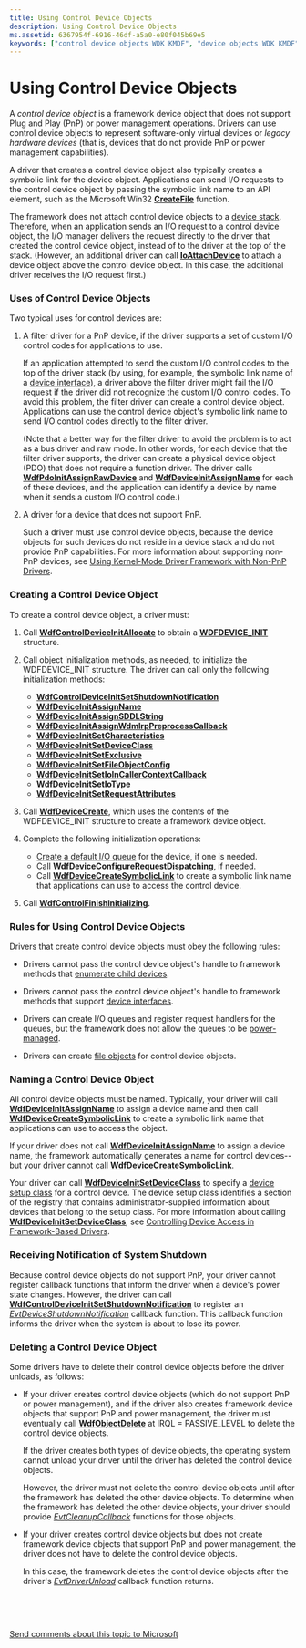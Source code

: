 ```yaml
---
title: Using Control Device Objects
description: Using Control Device Objects
ms.assetid: 6367954f-6916-46df-a5a0-e80f045b69e5
keywords: ["control device objects WDK KMDF", "device objects WDK KMDF", "framework objects WDK KMDF , control device objects", "legacy hardware devices WDK KMDF", "software-only virtual devices WDK KMDF", "system shutdown notifications WDK KMDF", "shutdown notifications WDK KMDF", "notifications WDK KMDF", "names WDK KMDF", "names WDK KMDF , device objects"]
---
```


# Using Control Device Objects


A *control device object* is a framework device object that does not support Plug and Play (PnP) or power management operations. Drivers can use control device objects to represent software-only virtual devices or *legacy hardware devices* (that is, devices that do not provide PnP or power management capabilities).

A driver that creates a control device object also typically creates a symbolic link for the device object. Applications can send I/O requests to the control device object by passing the symbolic link name to an API element, such as the Microsoft Win32 [**CreateFile**](https://msdn.microsoft.com/library/windows/desktop/aa363858) function.

The framework does not attach control device objects to a [device stack](wdm-concepts-for-kmdf-drivers.md#device-stacks). Therefore, when an application sends an I/O request to a control device object, the I/O manager delivers the request directly to the driver that created the control device object, instead of to the driver at the top of the stack. (However, an additional driver can call [**IoAttachDevice**](https://msdn.microsoft.com/library/windows/hardware/ff548294) to attach a device object above the control device object. In this case, the additional driver receives the I/O request first.)

### Uses of Control Device Objects

Two typical uses for control devices are:

1.  A filter driver for a PnP device, if the driver supports a set of custom I/O control codes for applications to use.

    If an application attempted to send the custom I/O control codes to the top of the driver stack (by using, for example, the symbolic link name of a [device interface](using-device-interfaces.md)), a driver above the filter driver might fail the I/O request if the driver did not recognize the custom I/O control codes. To avoid this problem, the filter driver can create a control device object. Applications can use the control device object's symbolic link name to send I/O control codes directly to the filter driver.

    (Note that a better way for the filter driver to avoid the problem is to act as a bus driver and raw mode. In other words, for each device that the filter driver supports, the driver can create a physical device object (PDO) that does not require a function driver. The driver calls [**WdfPdoInitAssignRawDevice**](https://msdn.microsoft.com/library/windows/hardware/ff548802) and [**WdfDeviceInitAssignName**](https://msdn.microsoft.com/library/windows/hardware/ff546029) for each of these devices, and the application can identify a device by name when it sends a custom I/O control code.)

2.  A driver for a device that does not support PnP.

    Such a driver must use control device objects, because the device objects for such devices do not reside in a device stack and do not provide PnP capabilities. For more information about supporting non-PnP devices, see [Using Kernel-Mode Driver Framework with Non-PnP Drivers](using-kernel-mode-driver-framework-with-non-pnp-drivers.md).

### Creating a Control Device Object

To create a control device object, a driver must:

1.  Call [**WdfControlDeviceInitAllocate**](https://msdn.microsoft.com/library/windows/hardware/ff545841) to obtain a [**WDFDEVICE\_INIT**](https://msdn.microsoft.com/library/windows/hardware/ff546951) structure.

2.  Call object initialization methods, as needed, to initialize the WDFDEVICE\_INIT structure. The driver can call only the following initialization methods:
    -   [**WdfControlDeviceInitSetShutdownNotification**](https://msdn.microsoft.com/library/windows/hardware/ff545847)
    -   [**WdfDeviceInitAssignName**](https://msdn.microsoft.com/library/windows/hardware/ff546029)
    -   [**WdfDeviceInitAssignSDDLString**](https://msdn.microsoft.com/library/windows/hardware/ff546035)
    -   [**WdfDeviceInitAssignWdmIrpPreprocessCallback**](https://msdn.microsoft.com/library/windows/hardware/ff546043)
    -   [**WdfDeviceInitSetCharacteristics**](https://msdn.microsoft.com/library/windows/hardware/ff546074)
    -   [**WdfDeviceInitSetDeviceClass**](https://msdn.microsoft.com/library/windows/hardware/ff546084)
    -   [**WdfDeviceInitSetExclusive**](https://msdn.microsoft.com/library/windows/hardware/ff546097)
    -   [**WdfDeviceInitSetFileObjectConfig**](https://msdn.microsoft.com/library/windows/hardware/ff546107)
    -   [**WdfDeviceInitSetIoInCallerContextCallback**](https://msdn.microsoft.com/library/windows/hardware/ff546119)
    -   [**WdfDeviceInitSetIoType**](https://msdn.microsoft.com/library/windows/hardware/ff546128)
    -   [**WdfDeviceInitSetRequestAttributes**](https://msdn.microsoft.com/library/windows/hardware/ff546786)

3.  Call [**WdfDeviceCreate**](https://msdn.microsoft.com/library/windows/hardware/ff545926), which uses the contents of the WDFDEVICE\_INIT structure to create a framework device object.

4.  Complete the following initialization operations:
    -   [Create a default I/O queue](creating-i-o-queues.md) for the device, if one is needed.
    -   Call [**WdfDeviceConfigureRequestDispatching**](https://msdn.microsoft.com/library/windows/hardware/ff545920), if needed.
    -   Call [**WdfDeviceCreateSymbolicLink**](https://msdn.microsoft.com/library/windows/hardware/ff545939) to create a symbolic link name that applications can use to access the control device.

5.  Call [**WdfControlFinishInitializing**](https://msdn.microsoft.com/library/windows/hardware/ff545854).

### Rules for Using Control Device Objects

Drivers that create control device objects must obey the following rules:

-   Drivers cannot pass the control device object's handle to framework methods that [enumerate child devices](enumerating-the-devices-on-a-bus.md).

-   Drivers cannot pass the control device object's handle to framework methods that support [device interfaces](using-device-interfaces.md).

-   Drivers can create I/O queues and register request handlers for the queues, but the framework does not allow the queues to be [power-managed](using-power-managed-i-o-queues.md).

-   Drivers can create [file objects](framework-file-objects.md) for control device objects.

### Naming a Control Device Object

All control device objects must be named. Typically, your driver will call [**WdfDeviceInitAssignName**](https://msdn.microsoft.com/library/windows/hardware/ff546029) to assign a device name and then call [**WdfDeviceCreateSymbolicLink**](https://msdn.microsoft.com/library/windows/hardware/ff545939) to create a symbolic link name that applications can use to access the object.

If your driver does not call [**WdfDeviceInitAssignName**](https://msdn.microsoft.com/library/windows/hardware/ff546029) to assign a device name, the framework automatically generates a name for control devices--but your driver cannot call [**WdfDeviceCreateSymbolicLink**](https://msdn.microsoft.com/library/windows/hardware/ff545939).

Your driver can call [**WdfDeviceInitSetDeviceClass**](https://msdn.microsoft.com/library/windows/hardware/ff546084) to specify a [device setup class](https://msdn.microsoft.com/library/windows/hardware/ff541509) for a control device. The device setup class identifies a section of the registry that contains administrator-supplied information about devices that belong to the setup class. For more information about calling [**WdfDeviceInitSetDeviceClass**](https://msdn.microsoft.com/library/windows/hardware/ff546084), see [Controlling Device Access in Framework-Based Drivers](controlling-device-access-in-kmdf-drivers.md).

### Receiving Notification of System Shutdown

Because control device objects do not support PnP, your driver cannot register callback functions that inform the driver when a device's power state changes. However, the driver can call [**WdfControlDeviceInitSetShutdownNotification**](https://msdn.microsoft.com/library/windows/hardware/ff545847) to register an [*EvtDeviceShutdownNotification*](https://msdn.microsoft.com/library/windows/hardware/ff540911) callback function. This callback function informs the driver when the system is about to lose its power.

### Deleting a Control Device Object

Some drivers have to delete their control device objects before the driver unloads, as follows:

-   If your driver creates control device objects (which do not support PnP or power management), and if the driver also creates framework device objects that support PnP and power management, the driver must eventually call [**WdfObjectDelete**](https://msdn.microsoft.com/library/windows/hardware/ff548734) at IRQL = PASSIVE\_LEVEL to delete the control device objects.

    If the driver creates both types of device objects, the operating system cannot unload your driver until the driver has deleted the control device objects.

    However, the driver must not delete the control device objects until after the framework has deleted the other device objects. To determine when the framework has deleted the other device objects, your driver should provide [*EvtCleanupCallback*](https://msdn.microsoft.com/library/windows/hardware/ff540840) functions for those objects.

-   If your driver creates control device objects but does not create framework device objects that support PnP and power management, the driver does not have to delete the control device objects.

    In this case, the framework deletes the control device objects after the driver's [*EvtDriverUnload*](https://msdn.microsoft.com/library/windows/hardware/ff541694) callback function returns.

 

 

[Send comments about this topic to Microsoft](mailto:wsddocfb@microsoft.com?subject=Documentation%20feedback%20%5Bwdf\wdf%5D:%20Using%20Control%20Device%20Objects%20%20RELEASE:%20%283/24/2016%29&body=%0A%0APRIVACY%20STATEMENT%0A%0AWe%20use%20your%20feedback%20to%20improve%20the%20documentation.%20We%20don't%20use%20your%20email%20address%20for%20any%20other%20purpose,%20and%20we'll%20remove%20your%20email%20address%20from%20our%20system%20after%20the%20issue%20that%20you're%20reporting%20is%20fixed.%20While%20we're%20working%20to%20fix%20this%20issue,%20we%20might%20send%20you%20an%20email%20message%20to%20ask%20for%20more%20info.%20Later,%20we%20might%20also%20send%20you%20an%20email%20message%20to%20let%20you%20know%20that%20we've%20addressed%20your%20feedback.%0A%0AFor%20more%20info%20about%20Microsoft's%20privacy%20policy,%20see%20http://privacy.microsoft.com/default.aspx. "Send comments about this topic to Microsoft")




